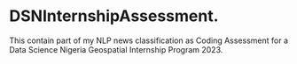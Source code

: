 # DSNInternshipAssessment.
This contain part of my NLP news classification as Coding Assessment for a Data Science Nigeria Geospatial Internship Program 2023. 
